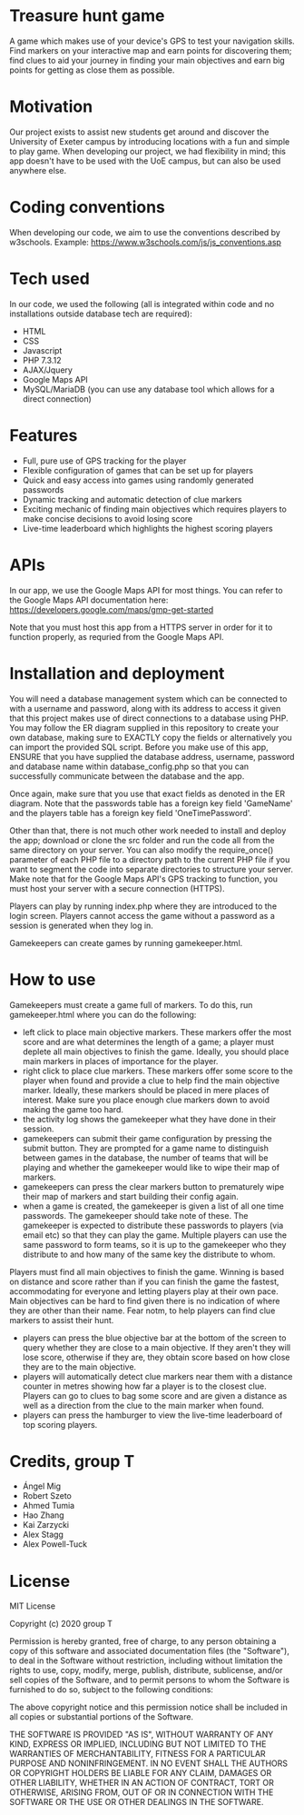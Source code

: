 # Treasure hunt game
A game which makes use of your device's GPS to test your navigation skills. Find markers on your interactive map and earn points for
discovering them; find clues to aid your journey in finding your main objectives and earn big points for getting as close them as possible.

# Motivation
Our project exists to assist new students get around and discover the University of Exeter campus by introducing locations with a fun and
simple to play game. When developing our project, we had flexibility in mind; this app doesn't have to be used with the UoE campus, but can
also be used anywhere else.

# Coding conventions
When developing our code, we aim to use the conventions described by w3schools. Example: https://www.w3schools.com/js/js_conventions.asp

# Tech used
In our code, we used the following (all is integrated within code and no installations outside database tech are required):
  - HTML
  - CSS
  - Javascript
  - PHP 7.3.12
  - AJAX/Jquery
  - Google Maps API
  - MySQL/MariaDB (you can use any database tool which allows for a direct connection)
  
# Features
  - Full, pure use of GPS tracking for the player
  - Flexible configuration of games that can be set up for players
  - Quick and easy access into games using randomly generated passwords
  - Dynamic tracking and automatic detection of clue markers
  - Exciting mechanic of finding main objectives which requires players to make concise decisions to avoid losing score
  - Live-time leaderboard which highlights the highest scoring players

# APIs
In our app, we use the Google Maps API for most things. You can refer to the Google Maps API documentation here: https://developers.google.com/maps/gmp-get-started

Note that you must host this app from a HTTPS server in order for it to function properly, as requried from the Google Maps API.

# Installation and deployment
You will need a database management system which can be connected to with a username and password, along with its address to access it
given that this project makes use of direct connections to a database using PHP. You may follow the ER diagram supplied in this repository to create your own database, making sure to EXACTLY copy the fields or alternatively you can import the provided SQL script. Before you make use of this app, ENSURE that you have supplied the database address, username, password and database name within database_config.php so that you can successfully communicate between the database and the app.

Once again, make sure that you use that exact fields as denoted in the ER diagram. Note that the passwords table has a foreign key field
'GameName' and the players table has a foreign key field 'OneTimePassword'.

Other than that, there is not much other work needed to install and deploy the app; download or clone the src folder and run the code all
from the same directory on your server. You can also modify the require_once() parameter of each PHP file to a directory path to the current PHP
file if you want to segment the code into separate directories to structure your server. Make note that for the Google Maps API's GPS
tracking to function, you must host your server with a secure connection (HTTPS).

Players can play by running index.php where they are introduced to the login screen. Players cannot access the game without a password as
a session is generated when they log in.

Gamekeepers can create games by running gamekeeper.html.

# How to use
Gamekeepers must create a game full of markers. To do this, run gamekeeper.html where you can do the following:
  - left click to place main objective markers. These markers offer the most score and are what determines the length of a game; a player
  must deplete all main objectives to finish the game. Ideally, you should place main markers in places of importance for the player.
  - right click to place clue markers. These markers offer some score to the player when found and provide a clue to help find the main
  objective marker. Ideally, these markers should be placed in mere places of interest. Make sure you place enough clue markers down to
  avoid making the game too hard.
  - the activity log shows the gamekeeper what they have done in their session.
  - gamekeepers can submit their game configuration by pressing the submit button. They are prompted for a game name to distinguish between
  games in the database, the number of teams that will be playing and whether the gamekeeper would like to wipe their map of markers.
  - gamekeepers can press the clear markers button to prematurely wipe their map of markers and start building their config again.
  - when a game is created, the gamekeeper is given a list of all one time passwords. The gamekeeper should take note of these. The gamekeeper
  is expected to distribute these passwords to players (via email etc) so that they can play the game. Multiple players can use the same password
  to form teams, so it is up to the gamekeeper who they distribute to and how many of the same key the distribute to whom.
  
Players must find all main objectives to finish the game. Winning is based on distance and score rather than if you can finish
the game the fastest, accommodating for everyone and letting players play at their own pace. Main objectives can be hard to find given
there is no indication of where they are other than their name. Fear notm, to help players can find clue markers to assist their hunt.
  - players can press the blue objective bar at the bottom of the screen to query whether they are close to a main objective. If they aren't
  they will lose score, otherwise if they are, they obtain score based on how close they are to the main objective.
  - players will automatically detect clue markers near them with a distance counter in metres showing how far a player is to the closest
  clue. Players can go to clues to bag some score and are given a distance as well as a direction from the clue to the main marker when found.
  - players can press the hamburger to view the live-time leaderboard of top scoring players.
  
# Credits, group T
  - Ángel Mig
  - Robert Szeto
  - Ahmed Tumia
  - Hao Zhang
  - Kai Zarzycki
  - Alex Stagg
  - Alex Powell-Tuck
  
# License
MIT License

Copyright (c) 2020 group T

Permission is hereby granted, free of charge, to any person obtaining a copy
of this software and associated documentation files (the "Software"), to deal
in the Software without restriction, including without limitation the rights
to use, copy, modify, merge, publish, distribute, sublicense, and/or sell
copies of the Software, and to permit persons to whom the Software is
furnished to do so, subject to the following conditions:

The above copyright notice and this permission notice shall be included in all
copies or substantial portions of the Software.

THE SOFTWARE IS PROVIDED "AS IS", WITHOUT WARRANTY OF ANY KIND, EXPRESS OR
IMPLIED, INCLUDING BUT NOT LIMITED TO THE WARRANTIES OF MERCHANTABILITY,
FITNESS FOR A PARTICULAR PURPOSE AND NONINFRINGEMENT. IN NO EVENT SHALL THE
AUTHORS OR COPYRIGHT HOLDERS BE LIABLE FOR ANY CLAIM, DAMAGES OR OTHER
LIABILITY, WHETHER IN AN ACTION OF CONTRACT, TORT OR OTHERWISE, ARISING FROM,
OUT OF OR IN CONNECTION WITH THE SOFTWARE OR THE USE OR OTHER DEALINGS IN THE
SOFTWARE.
